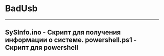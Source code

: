 # BadUsb
------------------
SySInfo.ino - Скрипт для получения информации о системе.
powershell.ps1 - Скрипт для powershell
------------------
